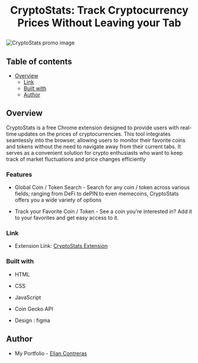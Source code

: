 # <p style="text-align: center;">CryptoStats: Track Cryptocurrency Prices Without Leaving your Tab </p>

![CryptoStats promo image](https://lh3.googleusercontent.com/1dlKrqzO5BUG-dj_MPm5u6fVLuZK_pzM969Ev7ZiCXsNKLWh7dn39vORxe-zIdpMwNqIzWXfdnvgDi9EqWB0Y2YcnqQ=s800-w800-h500)

## Table of contents

- [Overview](#overview)
  - [Link](#link)
  - [Built with](#built-with)
  - [Author](#author)

## Overview
CryptoStats is a free Chrome extension designed to provide users with real-time updates on the prices of cryptocurrencies. This tool integrates seamlessly into the browser, allowing users to monitor their favorite coins and tokens without the need to navigate away from their current tabs. It serves as a convenient solution for crypto enthusiasts who want to keep track of market fluctuations and price changes efficiently

### Features

- Global Coin / Token Search -
Search for any coin / token across various fields; ranging from DeFi to dePIN to even memecoins, CryptoStats offers you a wide variety of options

- Track your Favorite Coin / Token -
See a coin you're interested in? Add it to your favorites and get easy access to it.


### Link

- Extension Link: [CryptoStats Extension](https://chromewebstore.google.com/detail/cryptostats/apnalilblhlemleggbcddjpmkciocimc)


### Built with

- HTML
- CSS
- JavaScript
- Coin Gecko API

- Design : figma


## Author
- My Portfolio - [Elian Contreras](https://elian-contreras.vercel.app)